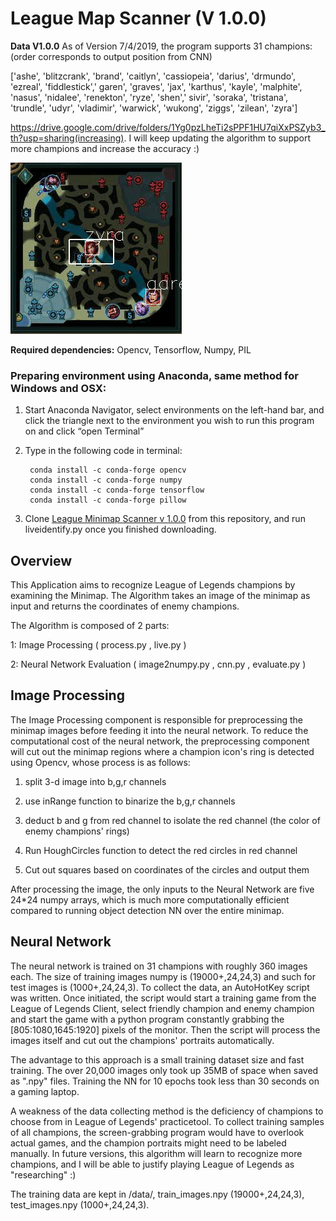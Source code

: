 # League Map Scanner (V 1.0.0)


**Data V1.0.0**
As of Version 7/4/2019, the program supports 31 champions:   (order corresponds to output position from CNN)

['ashe', 'blitzcrank', 'brand', 'caitlyn', 'cassiopeia', 'darius', 'drmundo', 'ezreal', 'fiddlestick',' garen', 'graves', 'jax', 'karthus', 'kayle', 'malphite', 'nasus', 'nidalee', 'renekton', 'ryze', 'shen',' sivir', 'soraka', 'tristana', 'trundle', 'udyr', 'vladimir', 'warwick', 'wukong', 'ziggs', 'zilean', 'zyra']

https://drive.google.com/drive/folders/1Yg0pzLheTi2sPPF1HU7qiXxPSZyb3_th?usp=sharing(increasing).
I will keep updating the algorithm to support more champions and increase the accuracy :)



![](demo.gif)



**Required dependencies:**
Opencv, Tensorflow, Numpy, PIL

### Preparing environment using Anaconda, same method for Windows and OSX:

 1. Start Anaconda Navigator, select environments on the left-hand bar, and click the triangle next to the environment you wish to run this program on and click “open Terminal”
2. Type in the following code in terminal:

	    conda install -c conda-forge opencv
	    conda install -c conda-forge numpy
	    conda install -c conda-forge tensorflow
	    conda install -c conda-forge pillow
3. Clone [League Minimap Scanner v 1.0.0](https://github.com/dcheng728/League-Minimap-Scanner/tree/master/League%20Minimap%20Scanner%20v%201.0.0 "League Minimap Scanner v 1.0.0") from this repository, and run liveidentify.py once you finished downloading.

## Overview

This Application aims to recognize League of Legends champions by examining the Minimap. The Algorithm takes an image of the minimap as input and returns the coordinates of enemy champions.

The Algorithm is composed of 2 parts:

1: Image Processing ( process.py , live.py )

2: Neural Network Evaluation ( image2numpy.py , cnn.py , evaluate.py )

## Image Processing

The Image Processing component is responsible for preprocessing the minimap images before feeding it into the neural network. To reduce the computational cost of the neural network, the preprocessing  component will cut out the minimap regions where a champion icon's ring is detected using Opencv, whose process is as follows:

1. split 3-d image into b,g,r channels

2. use inRange function to binarize the b,g,r channels

3. deduct b and g from red channel to isolate the red channel (the color of enemy champions' rings)

4. Run HoughCircles function to detect the red circles in red channel

5. Cut out squares based on coordinates of the circles and output them

After processing the image, the only inputs to the Neural Network are five 24*24 numpy arrays, which is much more computationally efficient compared to running object detection NN over the entire  minimap.

## Neural Network

The neural network is trained on 31 champions with roughly 360 images each. The size of training images numpy is (19000+,24,24,3) and such for test images is (1000+,24,24,3). To collect the data, an AutoHotKey  script was written. Once initiated, the script would start a training game from the League of Legends  Client, select friendly champion and enemy champion and start the game with a python program constantly  grabbing the [805:1080,1645:1920] pixels of the monitor. Then the script will process the images itself  and cut out the champions' portraits automatically.

The advantage to this approach is a small training dataset size and fast training. The over 20,000
images only took up 35MB of space when saved as ".npy" files. Training the NN for 10 epochs took less  than 30 seconds on a gaming laptop.

A weakness of the data collecting method is the deficiency of champions to choose from in League of Legends' practicetool. To collect training samples of all champions, the screen-grabbing program would have to overlook actual games, and the champion portraits might need to be labeled manually. In future versions, this algorithm will learn to recognize more champions, and I will be able to justify playing  League of Legends as "researching" :)

The training data are kept in /data/, train_images.npy (19000+,24,24,3), test_images.npy (1000+,24,24,3).




<!--stackedit_data:
eyJoaXN0b3J5IjpbNTU1ODkxNjY3XX0=
-->